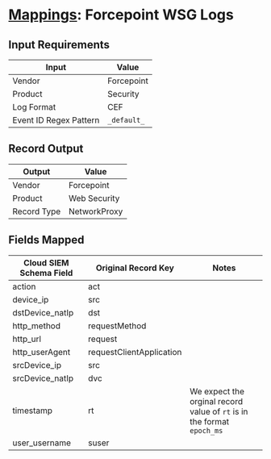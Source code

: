 # [Mappings](README.md): Forcepoint WSG Logs

## Input Requirements

|Input|Value|
|-----|-----|
|Vendor|Forcepoint|
|Product|Security|
|Log Format|CEF|
|Event ID Regex Pattern|`_default_`|

## Record Output

|Output|Value|
|------|-----|
|Vendor|Forcepoint|
|Product|Web Security|
|Record Type|NetworkProxy|

## Fields Mapped

|Cloud SIEM Schema Field|Original Record Key|Notes|
|-----------------------|-------------------|-----|
|action|act||
|device_ip|src||
|dstDevice_natIp|dst||
|http_method|requestMethod||
|http_url|request||
|http_userAgent|requestClientApplication||
|srcDevice_ip|src||
|srcDevice_natIp|dvc||
|timestamp|rt|We expect the orginal record value of `rt` is in the format `epoch_ms`|
|user_username|suser||

